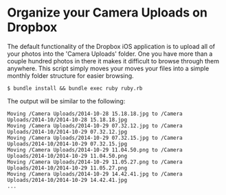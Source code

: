 # Organize your Camera Uploads on Dropbox

The default functionality of the Dropbox iOS application is to upload all of your photos into the
'Camera Uploads' folder. One you have more than a couple hundred photos in there it makes it difficult
to browse through them anywhere. This script simply moves your moves your files into a simple monthly
folder structure for easier browsing.

``` shell
$ bundle install && bundle exec ruby ruby.rb
```

The output will be similar to the following:

```
Moving /Camera Uploads/2014-10-28 15.18.18.jpg to /Camera Uploads/2014-10/2014-10-28 15.18.18.jpg
Moving /Camera Uploads/2014-10-29 07.32.12.jpg to /Camera Uploads/2014-10/2014-10-29 07.32.12.jpg
Moving /Camera Uploads/2014-10-29 07.32.15.jpg to /Camera Uploads/2014-10/2014-10-29 07.32.15.jpg
Moving /Camera Uploads/2014-10-29 11.04.50.png to /Camera Uploads/2014-10/2014-10-29 11.04.50.png
Moving /Camera Uploads/2014-10-29 11.05.27.png to /Camera Uploads/2014-10/2014-10-29 11.05.27.png
Moving /Camera Uploads/2014-10-29 14.42.41.jpg to /Camera Uploads/2014-10/2014-10-29 14.42.41.jpg
...
```
